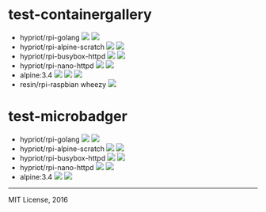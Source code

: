# test-containergallery

- hypriot/rpi-golang
[![](https://badges.container.gallery/image/hypriot/rpi-golang.svg)](https://container.gallery "Get your cool 🐳 Badges at Container.Gallery")
[![](https://badges.container.gallery/version/hypriot/rpi-golang.svg)](https://container.gallery "Get your cool 🐳 Badges at Container.Gallery")
- hypriot/rpi-alpine-scratch
[![](https://badges.container.gallery/image/hypriot/rpi-alpine-scratch.svg)](https://container.gallery "Get your cool 🐳 Badges at Container.Gallery")
[![](https://badges.container.gallery/version/hypriot/rpi-alpine-scratch.svg)](https://container.gallery "Get your cool 🐳 Badges at Container.Gallery")
- hypriot/rpi-busybox-httpd
[![](https://badges.container.gallery/image/hypriot/rpi-busybox-httpd.svg)](https://container.gallery "Get your cool 🐳 Badges at Container.Gallery")
[![](https://badges.container.gallery/version/hypriot/rpi-busybox-httpd.svg)](https://container.gallery "Get your cool 🐳 Badges at Container.Gallery")
- hypriot/rpi-nano-httpd
[![](https://badges.container.gallery/image/hypriot/rpi-nano-httpd.svg)](https://container.gallery "Get your cool 🐳 Badges at Container.Gallery")
[![](https://badges.container.gallery/version/hypriot/rpi-nano-httpd.svg)](https://container.gallery "Get your cool 🐳 Badges at Container.Gallery")
- alpine:3.4
[![](https://badges.container.gallery/image/alpine:3.4.svg)](https://container.gallery "Get your cool 🐳 Badges at Container.Gallery")
[![](https://badges.container.gallery/version/alpine:3.4.svg)](https://container.gallery "Get your cool 🐳 Badges at Container.Gallery")
[![](https://img.shields.io/badge/quality-A+-blue.svg)](https://container.gallery "Get your cool 🐳 Badges at Container.Gallery")
- resin/rpi-raspbian wheezy
[![](https://img.shields.io/badge/33MB%2087MB-13%20layers.svg)](https://container.gallery "Get your cool 🐳 Badges at Container.Gallery")



# test-microbadger

- hypriot/rpi-golang
[![](https://images.microbadger.com/badges/image/hypriot/rpi-golang.svg)](https://microbadger.com/images/hypriot/rpi-golang "Get your own image badge on microbadger.com")
[![](https://images.microbadger.com/badges/version/hypriot/rpi-golang.svg)](https://microbadger.com/images/hypriot/rpi-golang "Get your own version badge on microbadger.com")
- hypriot/rpi-alpine-scratch
[![](https://images.microbadger.com/badges/image/hypriot/rpi-alpine-scratch.svg)](https://microbadger.com/images/hypriot/rpi-alpine-scratch "Get your own image badge on microbadger.com")
[![](https://images.microbadger.com/badges/version/hypriot/rpi-alpine-scratch.svg)](https://microbadger.com/images/hypriot/rpi-alpine-scratch "Get your own version badge on microbadger.com")
- hypriot/rpi-busybox-httpd
[![](https://images.microbadger.com/badges/image/hypriot/rpi-busybox-httpd.svg)](https://microbadger.com/images/hypriot/rpi-busybox-httpd "Get your own image badge on microbadger.com")
[![](https://images.microbadger.com/badges/version/hypriot/rpi-busybox-httpd.svg)](https://microbadger.com/images/hypriot/rpi-busybox-httpd "Get your own version badge on microbadger.com")
- hypriot/rpi-nano-httpd
[![](https://images.microbadger.com/badges/image/hypriot/rpi-nano-httpd.svg)](https://microbadger.com/images/hypriot/rpi-nano-httpd "Get your own image badge on microbadger.com")
[![](https://images.microbadger.com/badges/version/hypriot/rpi-nano-httpd.svg)](https://microbadger.com/images/hypriot/rpi-nano-httpd "Get your own version badge on microbadger.com")
- alpine:3.4
[![](https://images.microbadger.com/badges/image/alpine:3.4.svg)](https://microbadger.com/images/alpine:3.4 "Get your own image badge on microbadger.com")
[![](https://images.microbadger.com/badges/version/alpine:3.4.svg)](https://microbadger.com/images/hypriot/rpi-nano-httpd "Get your own version badge on microbadger.com")

---
MIT License, 2016
